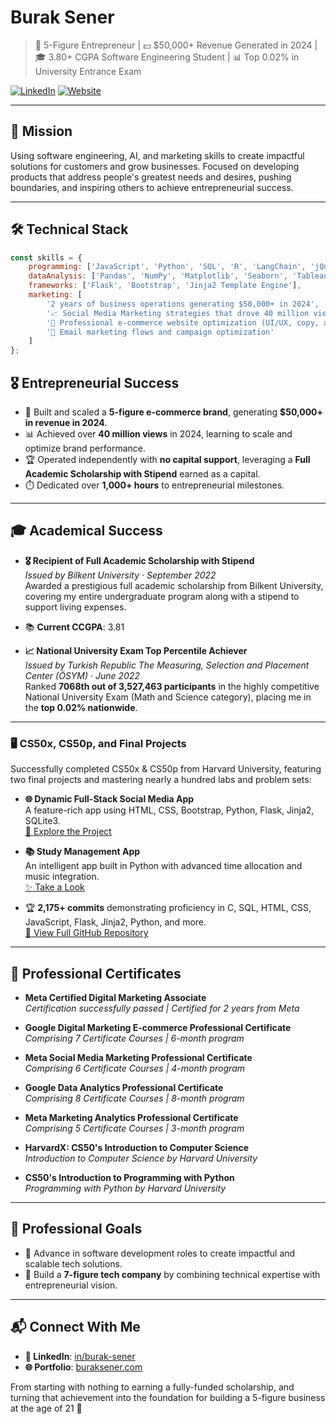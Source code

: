 # Burak Sener

> 💼 5-Figure Entrepreneur | 💵 $50,000+ Revenue Generated in 2024 | 🎓 3.80+ CGPA Software Engineering Student | 📊 Top 0.02% in University Entrance Exam 

[![LinkedIn](https://img.shields.io/badge/LinkedIn-Connect-blue)](https://www.linkedin.com/in/burakssener/)
[![Website](https://img.shields.io/badge/Portfolio-Explore-green)](https://buraksener.com)

---

## 🎯 Mission
Using software engineering, AI, and marketing skills to create impactful solutions for customers and grow businesses. Focused on developing products that address people's greatest needs and desires, pushing boundaries, and inspiring others to achieve entrepreneurial success.

---

## 🛠️ Technical Stack
```javascript
const skills = {
    programming: ['JavaScript', 'Python', 'SQL', 'R', 'LangChain', 'jQuery', 'HTML/CSS/JavaScript', 'C', 'Java'],
    dataAnalysis: ['Pandas', 'NumPy', 'Matplotlib', 'Seaborn', 'Tableau', 'Excel', 'Google Analytics'],
    frameworks: ['Flask', 'Bootstrap', 'Jinja2 Template Engine'],
    marketing: [
        '2 years of business operations generating $50,000+ in 2024',
        '📈 Social Media Marketing strategies that drove 40 million views',
        '🛒 Professional e-commerce website optimization (UI/UX, copy, and offers) to increase AOV by $12 across 1,300+ orders',
        '📧 Email marketing flows and campaign optimization'
    ]
};
```
## 🎖️ Entrepreneurial Success

- 🚀 Built and scaled a **5-figure e-commerce brand**, generating **$50,000+ in revenue in 2024**.
- 📊 Achieved over **40 million views** in 2024, learning to scale and optimize brand performance.
- 🏆 Operated independently with **no capital support**, leveraging a **Full Academic Scholarship with Stipend** earned as a capital.
- ⏱️ Dedicated over **1,000+ hours** to entrepreneurial milestones.

---

## 🎓 Academical Success

- **🎖️ Recipient of Full Academic Scholarship with Stipend**  
  *Issued by Bilkent University · September 2022*  
  Awarded a prestigious full academic scholarship from Bilkent University, covering my entire undergraduate program along with a stipend to support living expenses.  

- 📚 **Current CCGPA**: 3.81  

- **📈 National University Exam Top Percentile Achiever**  
  *Issued by Turkish Republic The Measuring, Selection and Placement Center (ÖSYM) · June 2022*  
  Ranked **7068th out of 3,527,463 participants** in the highly competitive National University Exam (Math and Science category), placing me in the **top 0.02% nationwide**.

---

### 🖥️ CS50x, CS50p, and Final Projects

Successfully completed CS50x & CS50p from Harvard University, featuring two final projects and mastering nearly a hundred labs and problem sets:

- **🌐 Dynamic Full-Stack Social Media App**  
  A feature-rich app using HTML, CSS, Bootstrap, Python, Flask, Jinja2, SQLite3.  
  [🌟 Explore the Project](https://github.com/burakssener/Kesis)

- **📚 Study Management App**  
  An intelligent app built in Python with advanced time allocation and music integration.  
  [✨ Take a Look](#)

- 🏆 **2,175+ commits** demonstrating proficiency in C, SQL, HTML, CSS, JavaScript, Flask, Jinja2, Python, and more.  
  [🚀 View Full GitHub Repository](https://github.com/burakssener/CS50X-CS50P)

---

## **🏅 Professional Certificates**

- **Meta Certified Digital Marketing Associate**  
  *Certification successfully passed | Certified for 2 years from Meta*

- **Google Digital Marketing E-commerce Professional Certificate**  
  *Comprising 7 Certificate Courses | 6-month program*  

- **Meta Social Media Marketing Professional Certificate**  
  *Comprising 6 Certificate Courses | 4-month program*  

- **Google Data Analytics Professional Certificate**  
  *Comprising 8 Certificate Courses | 8-month program*  

- **Meta Marketing Analytics Professional Certificate**  
  *Comprising 5 Certificate Courses | 3-month program*

- **HarvardX: CS50's Introduction to Computer Science**  
  *Introduction to Computer Science by Harvard University*

- **CS50's Introduction to Programming with Python**  
  *Programming with Python by Harvard University*

---


## 🎯 Professional Goals
- 🚀 Advance in software development roles to create impactful and scalable tech solutions.
- 🌟 Build a **7-figure tech company** by combining technical expertise with entrepreneurial vision.

---

## 📬 Connect With Me
- **🔗 LinkedIn**: [in/burak-sener](https://linkedin.com/in/burakssener)
- **🌐 Portfolio**: [buraksener.com](https://buraksener.com/)

From starting with nothing to earning a fully-funded scholarship, and turning that achievement into the foundation for building a 5-figure business at the age of 21 🚀
